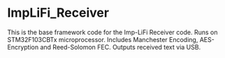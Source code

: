 # ImpLiFi_Receiver
This is the base framework code for the Imp-LiFi Receiver code. Runs on STM32F103CBTx microprocessor. Includes Manchester Encoding, AES-Encryption and Reed-Solomon FEC. Outputs received text via USB.
